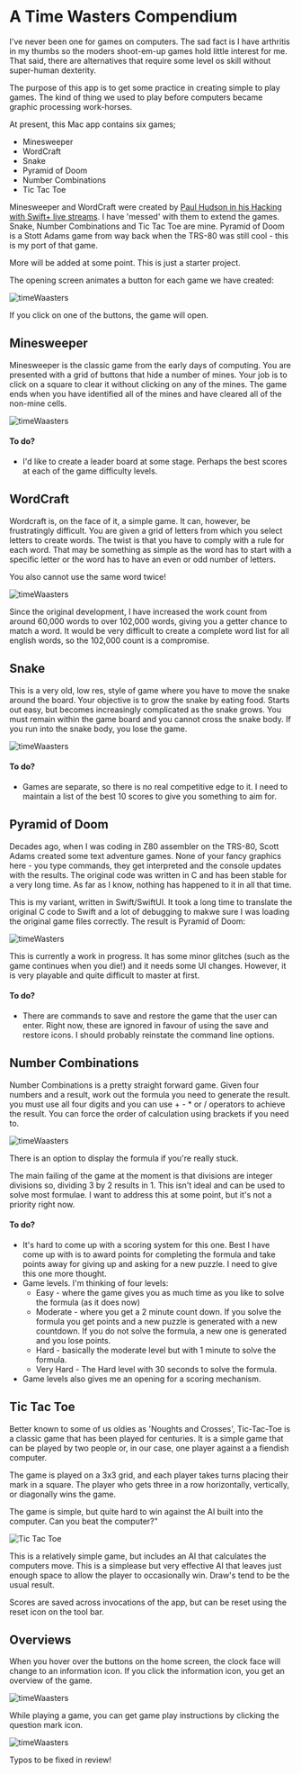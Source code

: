 # A Time Wasters Compendium
I've never been one for games on computers. The sad fact is I have arthritis in my thumbs so the moders shoot-em-up games hold little interest for me. That said, there are alternatives that require some level os skill without super-human dexterity.

The purpose of this app is to get some practice in creating simple to play games. The kind of thing we used to play before computers became graphic processing work-horses.

At present, this Mac app contains six games;

* Minesweeper
* WordCraft
* Snake
* Pyramid of Doom
* Number Combinations
* Tic Tac Toe

Minesweeper and WordCraft were created by [Paul Hudson in his Hacking with Swift+ live streams]( https://www.hackingwithswift.com/plus ). I have 'messed' with them to extend the games. Snake, Number Combinations and Tic Tac Toe are mine. Pyramid of Doom is a Stott Adams game from way back when the TRS-80 was still cool - this is my port of that game. 

More will be added at some point. This is just a starter project.

The opening screen animates a button for each game we have created:

![timeWaasters](./Images/timeWaasters.gif)

If you click on one of the buttons, the game will open.

## Minesweeper

Minesweeper is the classic game from the early days of computing. You are presented with a grid of buttons that hide a number of mines. Your job is to click on a square to clear it without clicking on any of the mines. The game ends when you have identified all of the mines and have cleared all of the non-mine cells.

![timeWaasters](./Images/minesweeper.png)

#### To do?

* I'd like to create a leader board at some stage. Perhaps the best scores at each of the game difficulty levels.

## WordCraft

Wordcraft is, on the face of it, a simple game. It can, however, be frustratingly difficult. You are given a grid of letters from which you select letters to create words. The twist is that you have to comply with a rule for each word. That may be something as simple as the word has to start with a specific letter or the word has to have an even or odd number of letters.

You also cannot use the same word twice!

![timeWaasters](./Images/wordCraft.png)

Since the original development, I have increased the work count from around 60,000 words to over 102,000 words, giving you a getter chance to match a word. It would be very difficult to create a complete word list for all english words, so the 102,000 count is a compromise.

## Snake

This is a very old, low res, style of game where you have to move the snake around the board. Your objective is to grow the snake by eating food. Starts out easy, but becomes increasingly complicated as the snake grows. You must remain within the game board and you cannot cross the snake body. If you run into the snake body, you lose the game.

![timeWaasters](./Images/snakeGame.png)

#### To do?

* Games are separate, so there is no real competitive edge to it. I need to maintain a list of the best 10 scores to give you something to aim for.

## Pyramid of Doom

Decades ago, when I was coding in Z80 assembler on the TRS-80, Scott Adams created some text adventure games. None of your fancy graphics here - you type commands, they get interpreted and the console updates with the results. The original code was written in C and has been stable for a very long time. As far as I know, nothing has happened to it in all that time. 

This is my variant, written in Swift/SwiftUI. It took a long time to translate the original C code to Swift and a lot of debugging to makwe sure I was loading the original game files correctly. The result is Pyramid of Doom:

![timeWasters](./Images/pyramidOfDoom.png)

This is currently a work in progress. It has some minor glitches (such as the game continues when you die!) and it needs some UI changes. However, it is very playable and quite difficult to master at first.

#### To do?

* There are commands to save and restore the game that the user can enter. Right now, these are ignored in favour of using the save and restore icons. I should probably reinstate the command line options.

## Number Combinations

Number Combinations is a pretty straight forward game. Given four numbers and a result, work out the formula you need to generate the result. you must use all four digits and you can use + - * or / operators to achieve the result. You can force the order of calculation using brackets if you need to.

![timeWaasters](./Images/numberCombinations.png)

There is an option to display the formula if you're really stuck. 

The main failing of the game at the moment is that divisions are integer divisions so, dividing 3 by 2 results in 1. This isn't ideal and can be used to solve most formulae. I want to address this at some point, but it's not a priority right now.

#### To do?

* It's hard to come up with a scoring system for this one. Best I have come up with is to award points for completing the formula and take points away for giving up and asking for a new puzzle. I need to give this one more thought.
* Game levels. I'm thinking of four levels:
  * Easy - where the game gives you as much time as you like to solve the formula (as it does now)
  * Moderate - where you get a 2 minute count down. If you solve the formula you get points and a new puzzle is generated with a new countdown. If you do not solve the formula, a new one is generated and you lose points.
  * Hard - basically the moderate level but with 1 minute to solve the formula.
  * Very Hard - The Hard level with 30 seconds to solve the formula.
* Game levels also gives me an opening for a scoring mechanism.

## Tic Tac Toe

Better known to some of us oldies as 'Noughts and Crosses', Tic-Tac-Toe is a classic game that has been played for centuries. It is a simple game that can be played by two people or, in our case, one player against a a fiendish computer.

The game is played on a 3x3 grid, and each player takes turns placing their mark in a square. The player who gets three in a row horizontally, vertically, or diagonally wins the game.

The game is simple, but quite hard to win against the AI built into the computer. Can you beat the computer?"

![Tic Tac Toe](./Images/TicTacToe.png)

This is a relatively simple game, but includes an AI that calculates the computers move. This is a simplease but very effective AI that leaves just enough space to allow the player to occasionally win. Draw's tend to be the usual result.

Scores are saved across invocations of the app, but can be reset using the reset icon on the tool bar.

## Overviews

When you hover over the buttons on the home screen, the clock face will change to an information icon. If you click the information icon, you get an overview of the game.

![timeWaasters](./Images/gameInstructions.png)

While playing a game, you can get game play instructions by clicking the question mark icon.

![timeWaasters](./Images/minesweeperGameplay.png)

Typos to be fixed in review!

